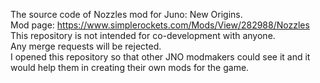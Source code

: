 The source code of Nozzles mod for Juno: New Origins.<br />
Mod page: https://www.simplerockets.com/Mods/View/282988/Nozzles<br />
This repository is not intended for co-development with anyone.<br />
Any merge requests will be rejected.<br />
I opened this repository so that other JNO modmakers could see it and it would help them in creating their own mods for the game.